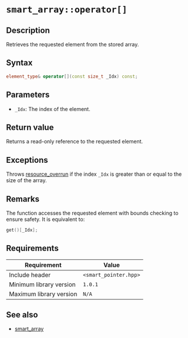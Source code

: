 # `smart_array::operator[]`

## Description

Retrieves the requested element from the stored array.

## Syntax

```cpp
element_type& operator[](const size_t _Idx) const;
```

## Parameters

- `_Idx`: The index of the element.

## Return value

Returns a read-only reference to the requested element.

## Exceptions

Throws [resource_overrun](../exception/resource_overrun.md) if the index `_Idx` is greater than or equal to the size of the array.

## Remarks

The function accesses the requested element with bounds checking to ensure safety. It is equivalent to:

```cpp
get()[_Idx];
```

## Requirements

| Requirement             | Value                 |
|-------------------------|-----------------------|
| Include header          | `<smart_pointer.hpp>` |
| Minimum library version | `1.0.1`               |
| Maximum library version | `N/A`                 |

## See also

- [smart_array](smart_array.md)